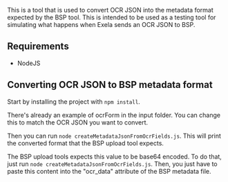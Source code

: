 This is a tool that is used to convert OCR JSON into the metadata format expected by the BSP tool.
This is intended to be used as a testing tool for simulating what happens when Exela sends an OCR JSON to BSP.

## Requirements
- NodeJS

## Converting OCR JSON to BSP metadata format
Start by installing the project with ```npm install```.

There's already an example of ocrForm in the input folder. You can change this to match the OCR JSON you want to convert.

Then you can run ```node createMetadataJsonFromOcrFields.js```. This will print the converted format that the BSP upload tool expects.

The BSP upload tools expects this value to be base64 encoded. To do that, just run ```node createMetadataJsonFromOcrFields.js```. Then, you just have to paste this content into the "ocr_data" attribute of the BSP metadata file.